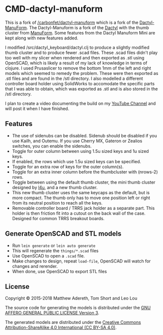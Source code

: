 # CMD-dactyl-manuform

This is a fork of [/carbonfet/dactyl-manuform](https://github.com/carbonfet/dactyl-manuform) which is a fork of the [Dactyl-ManuForm](https://github.com/tshort/dactyl-keyboard). The Dactyl-Manuform is a fork of the [Dactyl](https://github.com/adereth/dactyl-keyboard) with the thumb cluster from [ManuForm](https://github.com/jeffgran/ManuForm). Some features from the Dactyl Manuform Mini are kept along with new features added. 

I modified /src/dactyl_keyboard/dactyl.clj to produce a slightly modified thumb cluster and to produce fewer .scad files. These .scad files didn't 
play too well with my slicer when rendered and then exported as .stl using OpenSCAD, which is likely a result of my lack of knowledge in terms of clojure. I used Prusaslicer to remove the bottom 1mm of the left and right models which seemed to remedy the problem. These were then exported as .stl files and are found in the /stl directory. I also modelled a different controller board holder using SolidWorks to accomodate the specific parts that I was able to obtain, which was exported as .stl and is also stored in the /stl directory. 

I plan to create a video documenting the build on my [YouTube Channel](https://www.youtube.com/channel/UChyerhf01zG7VYn24AjJyBA) and will post it when I have finished. 

## Features

- The use of sidenubs can be disabled. Sidenub should be disabled if you use Kailh, and Outemu. If you use Cherry MX, Gateron or Zealios switches, you can enable the sidenubs.
- Toggle for outer column between using 1.5u sized keys and 1u sized keys.
- If enabled, the rows which use 1.5u sized keys can be specified.
- Toggle for an extra row of keys for the outer column(s).
- Toggle for an extra inner column before the thumbcluster with (nrows-2) rows.
- Toggle between using the default thumb cluster, the mini thumb cluster designed by [l4u](https://github.com/l4u/dactyl-manuform-mini-keyboard), and a new thumb cluster.
- This new thumb cluster uses the same keycaps as the default, but is more compact. The thumb only has to move one position left or right from its neutral position to reach all the keys. 
- Removable controller board / TRRS jack holder as a separate part. This holder is then friction fit into a cutout on the back wall of the case. Designed for common TRRS breakout boards. 

## Generate OpenSCAD and STL models

* Run `lein generate` or `lein auto generate`
* This will regenerate the `things/*.scad` files
* Use OpenSCAD to open a `.scad` file.
* Make changes to design, repeat `load-file`, OpenSCAD will watch for changes and rerender.
* When done, use OpenSCAD to export STL files



## License

Copyright © 2015-2018 Matthew Adereth, Tom Short and Leo Lou

The source code for generating the models is distributed under the [GNU AFFERO GENERAL PUBLIC LICENSE Version 3](LICENSE).

The generated models are distributed under the [Creative Commons Attribution-ShareAlike 4.0 International (CC BY-SA 4.0)](LICENSE-models).
